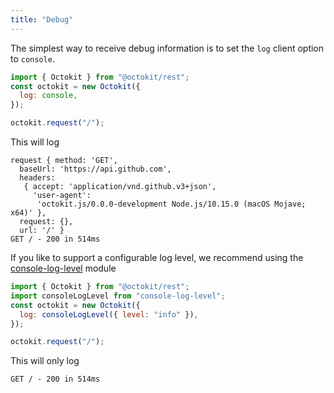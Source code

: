 ```yaml
---
title: "Debug"
---
```


The simplest way to receive debug information is to set the `log` client option to `console`.

```js
import { Octokit } from "@octokit/rest";
const octokit = new Octokit({
  log: console,
});

octokit.request("/");
```

This will log

```
request { method: 'GET',
  baseUrl: 'https://api.github.com',
  headers:
   { accept: 'application/vnd.github.v3+json',
     'user-agent':
      'octokit.js/0.0.0-development Node.js/10.15.0 (macOS Mojave; x64)' },
  request: {},
  url: '/' }
GET / - 200 in 514ms
```

If you like to support a configurable log level, we recommend using the [console-log-level](https://github.com/watson/console-log-level) module

```js
import { Octokit } from "@octokit/rest";
import consoleLogLevel from "console-log-level";
const octokit = new Octokit({
  log: consoleLogLevel({ level: "info" }),
});

octokit.request("/");
```

This will only log

```
GET / - 200 in 514ms
```
